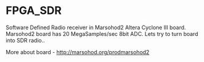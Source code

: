 # FPGA_SDR
Software Defined Radio receiver in Marsohod2 Altera Cyclone III board.
Marsohod2 board has 20 MegaSamples/sec 8bit ADC.
Lets try to turn board into SDR radio..

More about board - http://marsohod.org/prodmarsohod2


